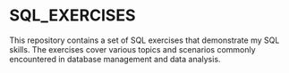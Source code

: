 # SQL_EXERCISES

This repository contains a set of SQL exercises that demonstrate my SQL skills. The exercises cover various topics and scenarios commonly encountered in database management and data analysis.

